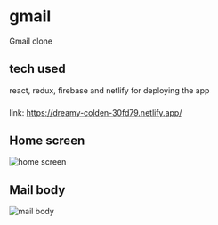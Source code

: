 # gmail
Gmail clone
 ## tech used
 react, redux, firebase and netlify for deploying the app
###
link: https://dreamy-colden-30fd79.netlify.app/

## Home screen
![home screen](https://i.ibb.co/58q2XGN/g1.png)

## Mail body 
![mail body](https://i.ibb.co/XFgttGq/g2.png)
